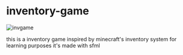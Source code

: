 # inventory-game

![invgame](https://github.com/NedasR/inventory-game/assets/129998724/e88d86cb-a984-42e8-b912-6bc0ce3ab3a5)

this is a inventory game inspired by minecraft's inventory system for learning purposes it's made with sfml
